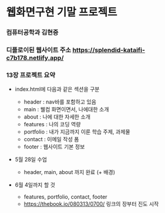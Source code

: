 # 웹화면구현 기말 프로젝트

### 컴퓨터공학과 김현중

### 디플로이된 웹사이트 주소 https://splendid-kataifi-c7b178.netlify.app/

### 13장 프로젝트 요약

- index.html에 다음과 같은 섹션을 구분
    - header : nav바를 포함하고 있음
    - main : 웰컴 화면이면서, 나에대한 소개
    - about : 나에 대한 자세한 소개
    - features : 나의 코딩 역량
    - portfolio : 내가 지금까지 이룬 학습 주제, 과제물
    - contact : 이메일 작성 폼
    - footer : 웹사이트 기본 정보

- 5월 28일 수업
    - header, main, about 까지 완료 (+ 배경)

- 6월 4일까지 할 것
    - features, portfolio, contact, footer
    - https://thebook.io/080313/0700/ 링크의 장부터 진도 시작